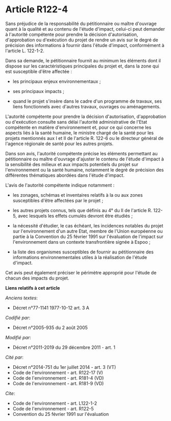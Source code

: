 # Article R122-4

Sans préjudice de la responsabilité du pétitionnaire ou maître d'ouvrage quant à la qualité et au contenu de l'étude
d'impact, celui-ci peut demander à l'autorité compétente pour prendre la décision d'autorisation, d'approbation ou
d'exécution du projet de rendre un avis sur le degré de précision des informations à fournir dans l'étude d'impact,
conformément à l'article L. 122-1-2. 

Dans sa demande, le pétitionnaire fournit au minimum les éléments dont il dispose sur les caractéristiques principales du
projet et, dans la zone qui est susceptible d'être affectée :

- les principaux enjeux environnementaux ;

- ses principaux impacts ;

- quand le projet s'insère dans le cadre d'un programme de travaux, ses liens fonctionnels avec d'autres travaux, ouvrages ou
aménagements. 

L'autorité compétente pour prendre la décision d'autorisation, d'approbation ou d'exécution consulte sans délai l'autorité
administrative de l'Etat compétente en matière d'environnement et, pour ce qui concerne les aspects liés à la santé humaine,
le ministre chargé de la santé pour les projets mentionnés aux I et II de l'article R. 122-6 ou le directeur général de
l'agence régionale de santé pour les autres projets. 

Dans son avis, l'autorité compétente précise les éléments permettant au pétitionnaire ou maître d'ouvrage d'ajuster le
contenu de l'étude d'impact à la sensibilité des milieux et aux impacts potentiels du projet sur l'environnement ou la santé
humaine, notamment le degré de précision des différentes thématiques abordées dans l'étude d'impact. 

L'avis de l'autorité compétente indique notamment :

- les zonages, schémas et inventaires relatifs à la ou aux zones susceptibles d'être affectées par le projet ;

- les autres projets connus, tels que définis au 4° du II de l'article R. 122-5, avec lesquels les effets cumulés devront
être étudiés ;

- la nécessité d'étudier, le cas échéant, les incidences notables du projet sur l'environnement d'un autre Etat, membre de
l'Union européenne ou partie à la Convention du 25 février 1991 sur l'évaluation de l'impact sur l'environnement dans un
contexte transfrontière signée à Espoo ;

- la liste des organismes susceptibles de fournir au pétitionnaire des informations environnementales utiles à la réalisation
de l'étude d'impact. 

Cet avis peut également préciser le périmètre approprié pour l'étude de chacun des impacts du projet.

**Liens relatifs à cet article**

_Anciens textes_:

  - Décret n°77-1141 1977-10-12 art. 3 A

_Codifié par_:

  - Décret n°2005-935 du 2 août 2005

_Modifié par_:

  - Décret n°2011-2019 du 29 décembre 2011 - art. 1

_Cité par_:

  - Décret n°2014-751 du 1er juillet 2014 - art. 3 (VT)
  - Code de l'environnement - art. R122-17 (V)
  - Code de l'environnement - art. R181-4 (VD)
  - Code de l'environnement - art. R181-9 (VD)

_Cite_:

  - Code de l'environnement - art. L122-1-2
  - Code de l'environnement - art. R122-5
  - Convention du 25 février 1991 sur l'évaluation
